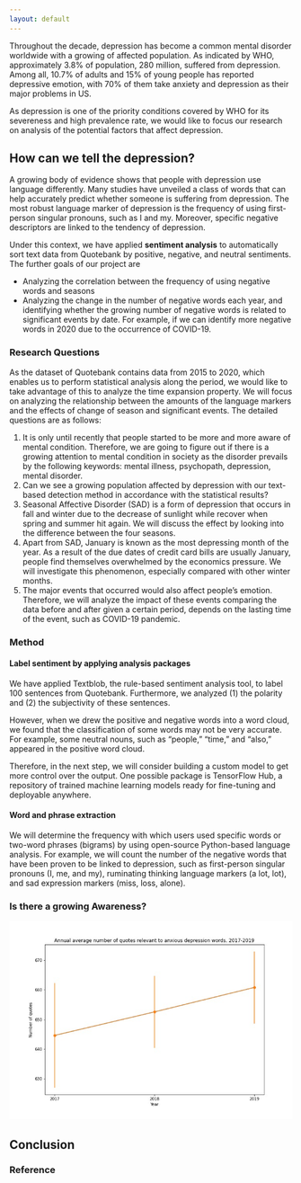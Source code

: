 ```yaml
---
layout: default
---
```


Throughout the decade, depression has become a common mental disorder worldwide with a growing of affected population. As indicated by WHO, approximately 3.8% of population, 280 million, suffered from depression. Among all, 10.7% of adults and 15% of young people has reported depressive emotion, with 70% of them take anxiety and depression as their major problems in US. 

As depression is one of the priority conditions covered by WHO for its severeness and high prevalence rate, we would like to focus our research on analysis of the potential factors that affect depression.

## How can we tell the depression?
A growing body of evidence shows that people with depression use language differently. Many studies have unveiled a class of words that can help accurately predict whether someone is suffering from depression. The most robust language marker of depression is the frequency of using first-person singular pronouns, such as I and my. Moreover, specific negative descriptors are linked to the tendency of depression.

Under this context, we have applied **sentiment analysis** to automatically sort text data from Quotebank by positive, negative, and neutral sentiments. The further goals of our project are 
- Analyzing the correlation between the frequency of using negative words and seasons 
- Analyzing the change in the number of negative words each year, and identifying whether the growing number of negative words is related to significant events by date. For example, if we can identify more negative words in 2020 due to the occurrence of COVID-19.

### Research Questions
As the dataset of Quotebank contains data from 2015 to 2020, which enables us to perform statistical analysis along the period, we would like to take advantage of this to analyze the time expansion property. We will focus on analyzing the relationship between the amounts of the language markers and the effects of change of season and significant events.  The detailed questions are as follows:  

1.	It is only until recently that people started to be more and more aware of mental condition. Therefore, we are going to figure out if there is a growing attention to mental condition in society as the disorder prevails by the following keywords: mental illness, psychopath, depression, mental disorder.
2.	Can we see a growing population affected by depression with our text-based detection method in accordance with the statistical results?
3.	Seasonal Affective Disorder (SAD) is a form of depression that occurs in fall and winter due to the decrease of sunlight while recover when spring and summer hit again. We will discuss the effect by looking into the difference between the four seasons.
4.	Apart from SAD, January is known as the most depressing month of the year. As a result of the due dates of credit card bills are usually January, people find themselves overwhelmed by the economics pressure. We will investigate this phenomenon, especially compared with other winter months.
5.	The major events that occurred would also affect people’s emotion. Therefore, we will analyze the impact of these events comparing the data before and after given a certain period, depends on the lasting time of the event, such as COVID-19 pandemic.

### Method

#### Label sentiment by applying analysis packages
We have applied Textblob, the rule-based sentiment analysis tool, to label 100 sentences from Quotebank. Furthermore, we analyzed (1) the polarity and (2) the subjectivity of these sentences.  
  
However, when we drew the positive and negative words into a word cloud, we found that the classification of some words may not be very accurate. For example, some neutral nouns, such as “people,” “time,” and “also,” appeared in the positive word cloud.  
  
Therefore, in the next step, we will consider building a custom model to get more control over the output. One possible package is TensorFlow Hub, a repository of trained machine learning models ready for fine-tuning and deployable anywhere.

#### Word and phrase extraction
We will determine the frequency with which users used specific words or two-word phrases (bigrams) by using open-source Python-based language analysis. For example, we will count the number of the negative words that have been proven to be linked to depression, such as first-person singular pronouns (I, me, and my), ruminating thinking language markers (a lot, lot), and sad expression markers (miss, loss, alone).

### Is there a growing Awareness?
![awareness](assets/images/awareness.jpeg)

## Conclusion

### Reference
